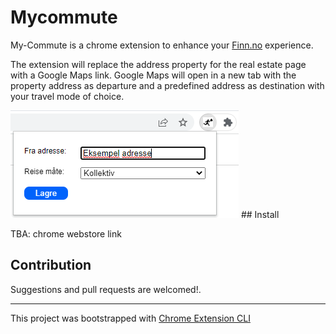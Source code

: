 # Mycommute

My-Commute is a chrome extension to enhance your <a href="https://www.finn.no/" target="_blank" rel="noopener">Finn.no</a> experience.

The extension will replace the address property for the real estate page with a Google Maps link. Google Maps will open in a new tab with the property address as departure and a predefined address as destination with your travel mode of choice.


<img src="/assets/ui.png" alt="user-interface">
## Install

TBA: chrome webstore link

## Contribution

Suggestions and pull requests are welcomed!.

---

This project was bootstrapped with [Chrome Extension CLI](https://github.com/dutiyesh/chrome-extension-cli)

